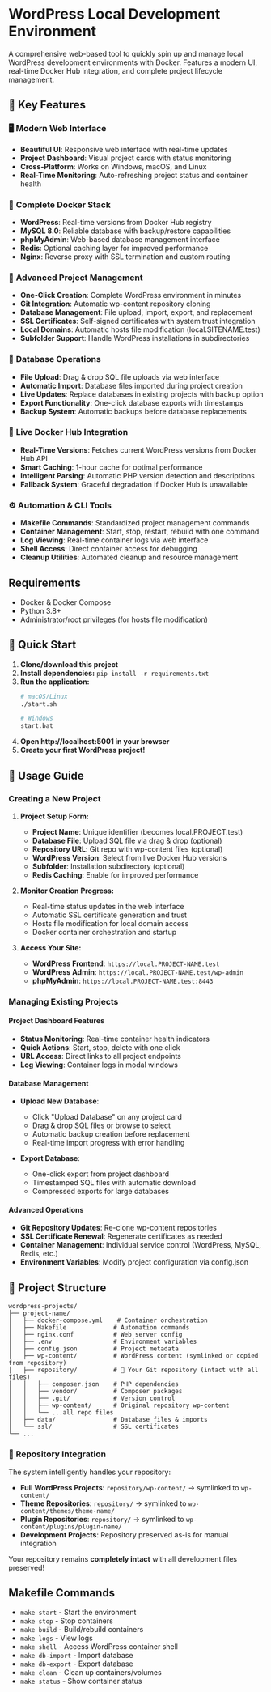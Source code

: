 # WordPress Local Development Environment

A comprehensive web-based tool to quickly spin up and manage local WordPress development environments with Docker. Features a modern UI, real-time Docker Hub integration, and complete project lifecycle management.

## 🌟 Key Features

### 🖥️ **Modern Web Interface**
- **Beautiful UI**: Responsive web interface with real-time updates
- **Project Dashboard**: Visual project cards with status monitoring  
- **Cross-Platform**: Works on Windows, macOS, and Linux
- **Real-Time Monitoring**: Auto-refreshing project status and container health

### 🐳 **Complete Docker Stack**
- **WordPress**: Real-time versions from Docker Hub registry
- **MySQL 8.0**: Reliable database with backup/restore capabilities
- **phpMyAdmin**: Web-based database management interface
- **Redis**: Optional caching layer for improved performance  
- **Nginx**: Reverse proxy with SSL termination and custom routing

### 🔧 **Advanced Project Management**
- **One-Click Creation**: Complete WordPress environment in minutes
- **Git Integration**: Automatic wp-content repository cloning
- **Database Management**: File upload, import, export, and replacement
- **SSL Certificates**: Self-signed certificates with system trust integration
- **Local Domains**: Automatic hosts file modification (local.SITENAME.test)
- **Subfolder Support**: Handle WordPress installations in subdirectories

### 💾 **Database Operations**
- **File Upload**: Drag & drop SQL file uploads via web interface
- **Automatic Import**: Database files imported during project creation
- **Live Updates**: Replace databases in existing projects with backup option
- **Export Functionality**: One-click database exports with timestamps
- **Backup System**: Automatic backups before database replacements

### 🔄 **Live Docker Hub Integration**
- **Real-Time Versions**: Fetches current WordPress versions from Docker Hub API
- **Smart Caching**: 1-hour cache for optimal performance  
- **Intelligent Parsing**: Automatic PHP version detection and descriptions
- **Fallback System**: Graceful degradation if Docker Hub is unavailable

### ⚙️ **Automation & CLI Tools**
- **Makefile Commands**: Standardized project management commands
- **Container Management**: Start, stop, restart, rebuild with one command
- **Log Viewing**: Real-time container logs via web interface
- **Shell Access**: Direct container access for debugging
- **Cleanup Utilities**: Automated cleanup and resource management

## Requirements

- Docker & Docker Compose
- Python 3.8+
- Administrator/root privileges (for hosts file modification)

## 🚀 Quick Start

1. **Clone/download this project**
2. **Install dependencies:** `pip install -r requirements.txt`
3. **Run the application:** 
   ```bash
   # macOS/Linux
   ./start.sh
   
   # Windows  
   start.bat
   ```
4. **Open http://localhost:5001 in your browser**
5. **Create your first WordPress project!**

## 🎯 Usage Guide

### Creating a New Project

1. **Project Setup Form:**
   - **Project Name**: Unique identifier (becomes local.PROJECT.test)
   - **Database File**: Upload SQL file via drag & drop (optional)
   - **Repository URL**: Git repo with wp-content files (optional)
   - **WordPress Version**: Select from live Docker Hub versions
   - **Subfolder**: Installation subdirectory (optional)
   - **Redis Caching**: Enable for improved performance

2. **Monitor Creation Progress:**
   - Real-time status updates in the web interface
   - Automatic SSL certificate generation and trust
   - Hosts file modification for local domain access
   - Docker container orchestration and startup

3. **Access Your Site:**
   - **WordPress Frontend**: `https://local.PROJECT-NAME.test`
   - **WordPress Admin**: `https://local.PROJECT-NAME.test/wp-admin`
   - **phpMyAdmin**: `https://local.PROJECT-NAME.test:8443`

### Managing Existing Projects

#### **Project Dashboard Features**
- **Status Monitoring**: Real-time container health indicators
- **Quick Actions**: Start, stop, delete with one click
- **URL Access**: Direct links to all project endpoints
- **Log Viewing**: Container logs in modal windows

#### **Database Management**
- **Upload New Database**: 
  - Click "Upload Database" on any project card
  - Drag & drop SQL files or browse to select
  - Automatic backup creation before replacement
  - Real-time import progress with error handling

- **Export Database**:
  - One-click export from project dashboard
  - Timestamped SQL files with automatic download
  - Compressed exports for large databases

#### **Advanced Operations**
- **Git Repository Updates**: Re-clone wp-content repositories
- **SSL Certificate Renewal**: Regenerate certificates as needed
- **Container Management**: Individual service control (WordPress, MySQL, Redis, etc.)
- **Environment Variables**: Modify project configuration via config.json

## 📁 Project Structure

```
wordpress-projects/
├── project-name/
│   ├── docker-compose.yml    # Container orchestration
│   ├── Makefile             # Automation commands  
│   ├── nginx.conf           # Web server config
│   ├── .env                 # Environment variables
│   ├── config.json          # Project metadata
│   ├── wp-content/          # WordPress content (symlinked or copied from repository)
│   ├── repository/          # 🔗 Your Git repository (intact with all files)
│   │   ├── composer.json    # PHP dependencies
│   │   ├── vendor/          # Composer packages
│   │   ├── .git/            # Version control
│   │   ├── wp-content/      # Original repository wp-content
│   │   └── ...all repo files
│   ├── data/                # Database files & imports
│   └── ssl/                 # SSL certificates
└── ...
```

### 🔗 Repository Integration

The system intelligently handles your repository:

- **Full WordPress Projects**: `repository/wp-content/` → symlinked to `wp-content/`
- **Theme Repositories**: `repository/` → symlinked to `wp-content/themes/theme-name/`  
- **Plugin Repositories**: `repository/` → symlinked to `wp-content/plugins/plugin-name/`
- **Development Projects**: Repository preserved as-is for manual integration

Your repository remains **completely intact** with all development files preserved!

## Makefile Commands

- `make start` - Start the environment
- `make stop` - Stop containers
- `make build` - Build/rebuild containers
- `make logs` - View logs
- `make shell` - Access WordPress container shell
- `make db-import` - Import database
- `make db-export` - Export database
- `make clean` - Clean up containers/volumes
- `make status` - Show container status 